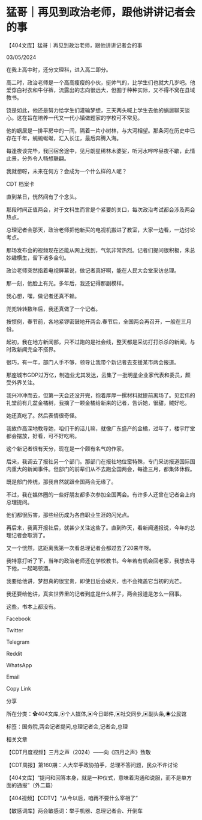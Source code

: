 # 猛哥｜再见到政治老师，跟他讲讲记者会的事

【404文库】猛哥｜再见到政治老师，跟他讲讲记者会的事

03/05/2024

在我上高中时，还分文理科，进入高二即分。

高二时，政治老师是一个高高瘦瘦的小伙，挺帅气的，比学生们也就大几岁吧。他爱穿白衬衣和牛仔裤，流露出的志向很远大，但囿于种种实际，又不得不窝在县域教书。

饶是如此，他还是努力给学生们灌输梦想，三天两头喊上学生去他的蜗居聊天谈心。这在旨在培养一代又一代小镇做题家的学校可不常见。

他的蜗居是一排平房中的一间，隔着一片小树林，与大河相望。那条河在历史中已存在千年，蜿蜿蜒蜒，汇入长江，最后奔腾入海。

每逢夜谈完毕，我回宿舍途中，见月朗星稀林木婆娑，听河水哗哗昼夜不歇，此情此景，分外令人畅想联翩。

我就想呀，未来在何方？会成为一个什么样的人呢？

CDT 档案卡













直到某日，恍然间有了个念头。

那段时间正值两会，对于文科生而言是个紧要的关口，每次政治考试都会涉及两会热点。

总理记者会那天，政治老师把他新买的电视机搬进了教室，大家一边看，一边讨论考点。

那场发布会的视频现在还能从网上找到，气氛非常热烈。记者们提问很积极，朱总妙趣横生，留下诸多金句。

政治老师突然指着电视屏幕说，做记者真好啊，能在人民大会堂采访总理。

那一刻，他脸上有光。多年后，我还记得那副模样。

我心想，嘿，做记者还真不赖。

兜兜转转数年后，我还真做了一个记者。

按惯例，春节前，各地紧锣密鼓地开两会.春节后，全国两会再召开，一般在三月份。

起初，我在地方新闻部，只不过跑的是社会线，整天都是采访打打杀杀的新闻，与时政新闻完全不搭界。

很巧，有一年，部门人手不够，领导让我带个新记者去支援某市两会报道。

那座城市GDP过万亿，制造业尤其发达，云集了一批明星企业家代表和委员，颇受外界关注。

我兴冲冲而去，但第一天会还没开完，抱着厚厚一摞材料就提前离场了。见宏伟的礼堂前有几盆金橘树，我摘了一颗金橘给新来的记者，告诉她，很甜，贼好吃。

她还真吃了。然后表情很奇怪。

我故作高深地教导她，咱们干的活儿嘛，就像广东盛产的金橘，过年了，楼宇厅堂都会摆放，好看，可不好吃哟。

这个新记者很有天分，现在是一个颇有名气的作家。

后来，我调去了报社另一个部门。那部门在报社地位蛮特殊，专门采访报道国际国内重大的新闻事件。但部门的前辈们从不去跑全国两会，每逢三月，都集体休假。

既是部门传统，那我自然就跟全国两会无缘了。

不过，我在媒体圈的一些好朋友都多次参加全国两会。有许多人还曾在记者会上向总理提问。

他们都很厉害，那些经历成为各自职业生涯的闪光点。

再后来，我离开报社后，就甚少关注这些了。直到昨天，看新闻通报说，今年的总理记者会取消了。

又一个恍然，这距离我第一次看总理记者会都过去了20来年呀。

我特意打听了下，当年的政治老师还在学校教书。今年若有机会回老家，我想去寻下他，一起喝顿酒。

我要给他讲，梦想真的很宝贵，即使日后会破灭，也不会掩盖它当初的光芒。

我还要给他讲，真实世界里的记者到底是什么样子，两会报道是怎么一回事。

这些，书本上都没有。

Facebook

Twitter

Telegram

Reddit

WhatsApp

Email

Copy Link

分享

所在分类：✿404文库,⦿个人媒体,▣今日邮件,▣社交同步,▣副头条,◉公民馆

标签：国务院,两会记者提问,总理记者会,记者会,总理

相关文章

【CDT月度视频】三月之声（2024）——向《四月之声》致敬

【CDT周报】第160期：人大举手政协拍手，总理不答问题，民众不许讨论

【404文库】“提问和回答本身，就是一种仪式，意味着沟通和说服，而不是单方面的通报”（外二篇）

【404视频】【CDTV】“从今以后，咱再不要什么宰相了”

【敏感词库】两会敏感词：举手机器、总理记者会、开倒车
